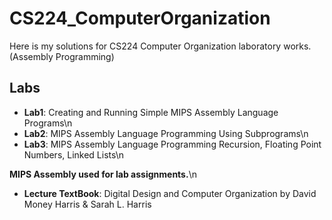# CS224_ComputerOrganization
Here is my solutions for CS224 Computer Organization laboratory works. (Assembly  Programming)
## Labs
- **Lab1**: Creating and Running Simple MIPS Assembly Language Programs\n
- **Lab2**: MIPS Assembly Language Programming Using Subprograms\n
- **Lab3**: MIPS Assembly Language Programming Recursion, Floating Point Numbers, Linked Lists\n


**MIPS Assembly used for lab assignments.**\n
- **Lecture TextBook**: Digital Design and Computer Organization by David Money Harris & Sarah L. Harris
